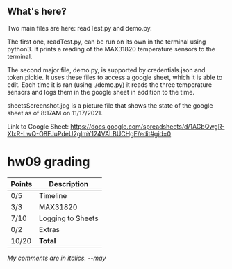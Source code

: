 ## What's here?
Two main files are here: readTest.py and demo.py.

The first one, readTest.py, can be run on its own in the terminal using python3.
It prints a reading of the MAX31820 temperature sensors to the terminal.

The second major file, demo.py, is supported by credentials.json and token.pickle.
It uses these files to access a google sheet, which it is able to edit. Each time 
it is ran (using ./demo.py) it reads the three temperature sensors and logs 
them in the google sheet in addition to the time. 

sheetsScreenshot.jpg is a picture file that shows the state of the google sheet
as of 8:17AM on 11/17/2021.

Link to Google Sheet: https://docs.google.com/spreadsheets/d/1AGbQwgR-XIxR-LwQ-O8FJuPdeU2glmY124VALBUCHgE/edit#gid=0

# hw09 grading

| Points      | Description |
| ----------- | ----------- |
|  0/5 | Timeline
|  3/3 | MAX31820
| 7/10 | Logging to Sheets | No plot
|  0/2 | Extras
| 10/20 | **Total**

*My comments are in italics. --may*

